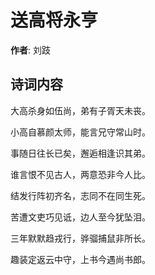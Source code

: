 # 送高将永亨

**作者**: 刘跂

## 诗词内容

大高杀身如伍尚，弟有子胥天未丧。

小高自慕颜太师，能言兄守常山时。

事随日往长已矣，邂逅相逢识其弟。

谁言恨不见古人，两意恐非今人比。

结发行阵初齐名，志同不在同生死。

苦遭文吏巧见诋，边人至今犹坠泪。

三年默默趋戎行，骅骝捕鼠非所长。

趣装定返云中守，上书今遇尚书郎。

